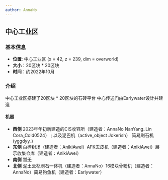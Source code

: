 ```yaml
---
author: AnnaNo
---
```


## 中心工业区

### 基本信息

* **位置**: 中心工业区 (x = 42, z = 239, dim = overworld)
* **大小**：20区块 * 20区块
* **时间**：约2022年10月

### 介绍 
 中心工业区搭建了20区块 * 20区块的石砖平台 中心传送门由Earlywater设计并建造

#### 机器 
 
* **西侧** 2023年年初新建造的CIS收容所（建造者：AnnaNo NanYang_Lin Cora_Cold0524） ; 以及泥巴机（active_object Jokerish） 简易刷石机(yggdyy_)
* **东侧** 白桦树场（建造者：AnikiAwei）AFK去皮机（建造者：AnikiAwei）展示收集仓库（建造者：AnikiAwei）
* **南侧** 暂无 
* **北侧** 泥土云杉刷石一体机（建造者：AnnaNo）16模块骨粉机（建造者：AnnaNo）简易钓鱼机（建造者：Earlywater）


